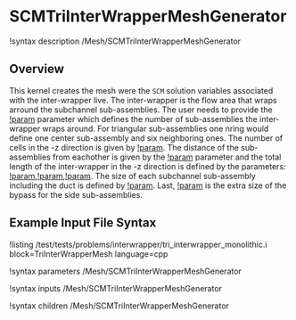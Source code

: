 # SCMTriInterWrapperMeshGenerator

!syntax description /Mesh/SCMTriInterWrapperMeshGenerator

## Overview

<!-- -->

This kernel creates the mesh were the `SCM` solution variables associated with the inter-wrapper live. The inter-wrapper is the flow area that wraps arround the subchannel sub-assemblies.
The user needs to provide the [!param](/Mesh/SCMTriInterWrapperMeshGenerator/nrings) parameter which defines the number of sub-assemblies the inter-wrapper wraps around. For triangular sub-assemblies one nring would define
one center sub-assembly and six neighboring ones. The number of cells in the -z direction is given by [!param](/Mesh/SCMTriInterWrapperMeshGenerator/n_cells). The distance of the sub-assemblies from eachother is
given by the [!param](/Mesh/SCMTriInterWrapperMeshGenerator/assembly_pitch) parameter and the total length of the inter-wrapper in the -z direction is defined by the parameters:
[!param](/Mesh/SCMTriInterWrapperMeshGenerator/heated_length),[!param](/Mesh/SCMTriInterWrapperMeshGenerator/unheated_length_entry),[!param](/Mesh/SCMTriInterWrapperMeshGenerator/unheated_length_entry).
The size of each subchannel sub-assembly including the duct is defined by [!param](/Mesh/SCMTriInterWrapperMeshGenerator/flat_to_flat).
Last, [!param](/Mesh/SCMTriInterWrapperMeshGenerator/side_bypass) is the extra size of the bypass for the side sub-assemblies.

## Example Input File Syntax

!listing /test/tests/problems/interwrapper/tri_interwrapper_monolithic.i block=TriInterWrapperMesh language=cpp

!syntax parameters /Mesh/SCMTriInterWrapperMeshGenerator

!syntax inputs /Mesh/SCMTriInterWrapperMeshGenerator

!syntax children /Mesh/SCMTriInterWrapperMeshGenerator
